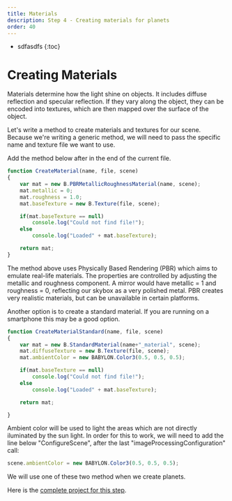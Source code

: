 ```yaml
---
title: Materials
description: Step 4 - Creating materials for planets
order: 40
---
```


* sdfasdfs
{:toc}

# Creating Materials

Materials determine how the light shine on objects. It includes diffuse reflection and specular reflection. If they vary along the object, they can be encoded into textures, which are then mapped over the surface of the object.

Let's write a method to create materials and textures for our scene. Because we're writing a generic method, we will need to pass the specific name and texture file we want to use. 

Add the method below after in the end of the current file.

```javascript
function CreateMaterial(name, file, scene) 
{
    var mat = new B.PBRMetallicRoughnessMaterial(name, scene);
    mat.metallic = 0;
    mat.roughness = 1.0;
    mat.baseTexture = new B.Texture(file, scene);

    if(mat.baseTexture == null)
        console.log("Could not find file!");
    else
        console.log("Loaded" + mat.baseTexture);

    return mat;
}

```

The method above uses Physically Based Rendering (PBR) which aims to emulate real-life materials. The properties are controlled by adjusting the metallic and roughness component. A mirror would have metallic = 1 and roughness = 0, reflecting our skybox as a very polished metal. PBR creates very realistic materials, but can be unavailable in certain platforms. 

Another option is to create a standard material. If you are running on a smartphone this may be a good option.

```javascript
function CreateMaterialStandard(name, file, scene) 
{
    var mat = new B.StandardMaterial(name+"_material", scene);
    mat.diffuseTexture = new B.Texture(file, scene);
    mat.ambientColor = new BABYLON.Color3(0.5, 0.5, 0.5);

    if(mat.baseTexture == null)
        console.log("Could not find file!");
    else
        console.log("Loaded" + mat.baseTexture);

    return mat;

}

```

Ambient color will be used to light the areas which are not directly iluminated by the sun light. In order for this to work, we will need to add the line below "ConfigureScene", after the last "imageProcessingConfiguration" call:

```javascript
scene.ambientColor = new BABYLON.Color3(0.5, 0.5, 0.5);
```

We will use one of these two method when we create planets.  


Here is the [complete project for this step](https://playground.babylonjs.com/#EQHLXS#3).